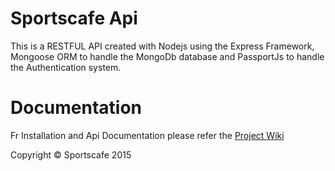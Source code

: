 # Sportscafe Api
This is a RESTFUL API created with Nodejs using the Express Framework, Mongoose ORM to handle the MongoDb database and PassportJs to handle the Authentication system.

# Documentation

Fr Installation and Api Documentation please refer the [Project Wiki](https://github.com/sahil87/sportscafe/wiki)


Copyright &copy; Sportscafe 2015